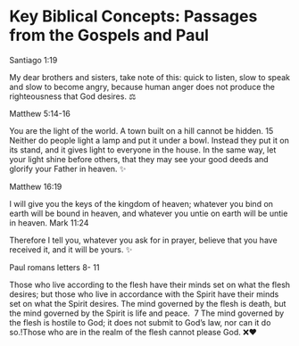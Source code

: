 # Key Biblical Concepts: Passages from the Gospels and Paul

Santiago 1:19

My dear brothers and sisters, take note of this: quick to listen,  slow to speak and  slow to become angry, because human anger does not produce the righteousness that God desires. ⚖️   

Matthew 5:14-16

You are the light of the world.  A town built on a hill cannot be hidden. 15 Neither do people light a lamp and put it under a bowl. Instead they put it on its stand, and it gives light to everyone in the house.  In the same way, let your light shine before others, that they may see your good deeds and glorify your Father in heaven. ✨   

Matthew 16:19

I will give you the keys of the kingdom of heaven;  whatever you bind on earth will be bound in heaven, and whatever you untie on earth will be untie in heaven. Mark 11:24   

Therefore I tell you, whatever you ask for in prayer, believe that you have received it, and it will be yours. ✨   

Paul romans letters 8- 11

Those who live according to the flesh have their minds set on what the flesh desires; but those who live in accordance with the Spirit have their minds set on what the Spirit desires.  The mind governed by the flesh is death, but the mind governed by the Spirit is life and peace. ️ 7 The mind governed by the flesh is hostile to God; it does not submit to God’s law, nor can it do so.!Those who are in the realm of the flesh cannot please God. ❌❤️‍